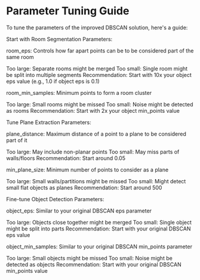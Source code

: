 # Parameter Tuning Guide
To tune the parameters of the improved DBSCAN solution, here's a guide:

Start with Room Segmentation Parameters:

room_eps: Controls how far apart points can be to be considered part of the same room

Too large: Separate rooms might be merged
Too small: Single room might be split into multiple segments
Recommendation: Start with 10x your object eps value (e.g., 1.0 if object eps is 0.1)


room_min_samples: Minimum points to form a room cluster

Too large: Small rooms might be missed
Too small: Noise might be detected as rooms
Recommendation: Start with 2x your object min_points value




Tune Plane Extraction Parameters:

plane_distance: Maximum distance of a point to a plane to be considered part of it

Too large: May include non-planar points
Too small: May miss parts of walls/floors
Recommendation: Start around 0.05


min_plane_size: Minimum number of points to consider as a plane

Too large: Small walls/partitions might be missed
Too small: Might detect small flat objects as planes
Recommendation: Start around 500




Fine-tune Object Detection Parameters:

object_eps: Similar to your original DBSCAN eps parameter

Too large: Objects close together might be merged
Too small: Single object might be split into parts
Recommendation: Start with your original DBSCAN eps value


object_min_samples: Similar to your original DBSCAN min_points parameter

Too large: Small objects might be missed
Too small: Noise might be detected as objects
Recommendation: Start with your original DBSCAN min_points value
